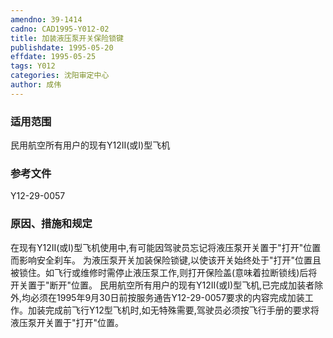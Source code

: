 ```yaml
---
amendno: 39-1414
cadno: CAD1995-Y012-02
title: 加装液压泵开关保险锁键
publishdate: 1995-05-20
effdate: 1995-05-25
tags: Y012
categories: 沈阳审定中心
author: 成伟
---
```


### 适用范围 
民用航空所有用户的现有Y12Ⅱ(或Ⅰ)型飞机

<!--more-->
### 参考文件
Y12-29-0057 

### 原因、措施和规定 
在现有Y12Ⅱ(或Ⅰ)型飞机使用中,有可能因驾驶员忘记将液压泵开关置于"打开"位置而影响安全刹车。 
    为液压泵开关加装保险锁键,以使该开关始终处于"打开"位置且被锁住。如飞行或维修时需停止液压泵工作,则打开保险盖(意味着拉断锁线)后将开关置于"断开"位置。 
    民用航空所有用户的现有Y12II(或I)型飞机,已完成加装者除外,均必须在1995年9月30日前按服务通告Y12-29-0057要求的内容完成加装工作。加装完成前飞行Y12型飞机时,如无特殊需要,驾驶员必须按飞行手册的要求将液压泵开关置于"打开"位置。
